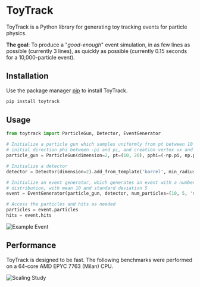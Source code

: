 # ToyTrack

ToyTrack is a Python library for generating toy tracking events for particle physics. 

**The goal**: To produce a "*good-enough*" event simulation, in as few lines as possible (currently 3 lines), as quickly as possible (currently 0.15 seconds for a 10,000-particle event).

## Installation

Use the package manager [pip](https://pip.pypa.io/en/stable/) to install ToyTrack.

```bash
pip install toytrack
```

## Usage
```python
from toytrack import ParticleGun, Detector, EventGenerator

# Initialize a particle gun which samples uniformly from pt between 10 and 20 GeV, 
# initial direction phi between -pi and pi, and creation vertex vx and vy between -0.1 and 0.1 cm
particle_gun = ParticleGun(dimension=2, pt=(10, 20), pphi=(-np.pi, np.pi), vx=(-0.1, 0.1), vy=(-0.1, 0.1))

# Initialize a detector
detector = Detector(dimension=2).add_from_template('barrel', min_radius=10, max_radius=100, number_of_layers=10)

# Initialize an event generator, which generates an event with a number of particles given by a normal
# distribution, with mean 10 and standard deviation 5
event = EventGenerator(particle_gun, detector, num_particles=(10, 5, 'normal')).generate_event()

# Access the particles and hits as needed
particles = event.particles
hits = event.hits
```

![Example Event](docs/imgs/example_event.png)



## Performance

ToyTrack is designed to be fast. The following benchmarks were performed on a 64-core AMD EPYC 7763 (Milan) CPU. 

![Scaling Study](docs/imgs/time_scaling.png)